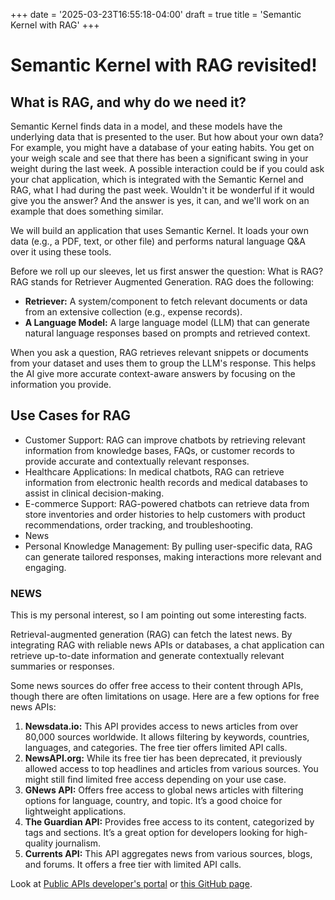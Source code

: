 +++
date = '2025-03-23T16:55:18-04:00'
draft = true
title = 'Semantic Kernel with RAG'
+++

# Semantic Kernel with RAG revisited!

## What is RAG, and why do we need it?

Semantic Kernel finds data in a model, and these models have the underlying data that is presented to the user. But how about your own data? For example, you might have a database of your eating habits. You get on your weigh scale and see that there has been a significant swing in your weight during the last week. A possible interaction could be if you could ask your chat application, which is integrated with the Semantic Kernel and RAG, what I had during the past week. Wouldn't it be wonderful if it would give you the answer? And the answer is yes, it can, and we'll work on an example that does something similar. 





We will build an application that uses Semantic Kernel. It loads your own data (e.g., a PDF, text, or other file) and performs natural language Q&A over it using these tools.

Before we roll up our sleeves, let us first answer the question: What is RAG? RAG stands for Retriever Augmented Generation. RAG does the following:

* **Retriever:** A system/component to fetch relevant documents or data from an extensive collection (e.g., expense records).
* **A Language Model:** A large language model (LLM) that can generate natural language responses based on prompts and retrieved context.

When you ask a question, RAG retrieves relevant snippets or documents from your dataset and uses them to group the LLM's response. This helps the AI give more accurate context-aware answers by focusing on the information you provide. 

## Use Cases for RAG

* Customer Support: RAG can improve chatbots by retrieving relevant information from knowledge bases, FAQs, or customer records to provide accurate and contextually relevant responses.
* Healthcare Applications: In medical chatbots, RAG can retrieve information from electronic health records and medical databases to assist in clinical decision-making.
* E-commerce Support: RAG-powered chatbots can retrieve data from store inventories and order histories to help customers with product recommendations, order tracking, and troubleshooting.
* News
* Personal Knowledge Management: By pulling user-specific data, RAG can generate tailored responses, making interactions more relevant and engaging.

### NEWS

This is my personal interest, so I am pointing out some interesting facts.

Retrieval-augmented generation (RAG) can fetch the latest news. By integrating RAG with reliable news APIs or databases, a chat application can retrieve up-to-date information and generate contextually relevant summaries or responses.

Some news sources do offer free access to their content through APIs, though there are often limitations on usage. Here are a few options for free news APIs:

1. **Newsdata.io:** This API provides access to news articles from over 80,000 sources worldwide. It allows filtering by keywords, countries, languages, and categories. The free tier offers limited API calls.
2. **NewsAPI.org:** While its free tier has been deprecated, it previously allowed access to top headlines and articles from various sources. You might still find limited free access depending on your use case.
3. **GNews API:** Offers free access to global news articles with filtering options for language, country, and topic. It’s a good choice for lightweight applications.
4. **The Guardian API:** Provides free access to its content, categorized by tags and sections. It’s a great option for developers looking for high-quality journalism.
5. **Currents API:** This API aggregates news from various sources, blogs, and forums. It offers a free tier with limited API calls.

Look at [Public APIs developer's portal](https://publicapis.dev/category/news) or [this GitHub page](https://github.com/free-news-api/news-api).
